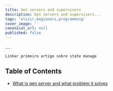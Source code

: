 ```yaml
---
title: Gen servers and supervisors
description: Gen servers and supervisors...
tags: 'elixir,beginners,programming'
cover_image: ''
canonical_url: null
published: false
---
```


....

```
Linkar primeiro artigo sobre state manage
```

## Table of Contents

- [What is gen server and what problem it solves](#what-is-gen-server-and-what-problem-it-solves)
